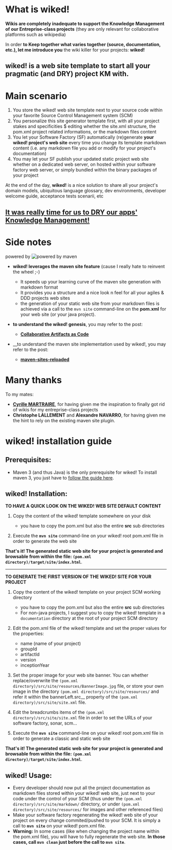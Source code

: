 What is wiked!
==============

__Wikis are completely inadequate to support the Knowledge Management of our Entreprise-class projects__ (they are only relevant for collaborative platforms such as wikipedia)

In order __to Keep together what varies together (source, documentation, etc.), let me introduce you__ the wiki killer for your projects: __wiked!__

__wiked! is a web site template to start all your pragmatic (and DRY) project KM with.__
--------------------------------------------------------------------------------------------


Main scenario
=============

1. You store the wiked! web site template next to your source code within your favorite Source Control Management system (SCM)
2. You personalize this site generator template first, with all your project stakes and specificities 
	$ editing whether the site.xml structure, the pom.xml project related informations, or the markdown files content
3. You let your Software Factory (SF) automatically (re)generate __your wiked! project's web site__ every time you change its template markdown content (i.e. any markdown file you add or modify for your project's documentation)
4. You may let your SF publish your updated static project web site whether on a dedicated web server, on hosted within your software factory web server, or simply bundled within the binary packages of your project 

At the end of the day, __wiked!__ is a nice solution to share all your project's domain models, ubiquitous language glossary, dev environments, developer welcome guide, acceptance tests scenarii, etc

[__It was really time for us to DRY our apps' Knowledge Management!__](http://tpierrain.blogspot.fr/2012/11/its-really-time-for-us-to-dry-our-apps.html)
--------------------------------------------------------------------------------

Side notes
==========
powered by ![powered by maven](http://www.mastertheboss.com/images/stories/jboss/maven/maven-icon_med.png)

+ __wiked! leverages the maven site feature__ (cause I really hate to reinvent the wheel ;-)
    + It speeds up your learning curve of the maven site generation with markdown format
    + It provides you a structure and a nice look n feel for all your agiles & DDD projects web sites
    + the generation of your static web site from your markdown files is achieved via a call to the `mvn site` command-line on the __pom.xml__ for your web site (or your java project).


+ __to understand the wiked! genesis__, you may refer to the post:
    + [__Collaborative Artifacts as Code__](http://cyrille.martraire.com/2012/11/collaborative-artifacts-as-code/)

+ __to understand the maven site implementation used by wiked!, you may refer to the post:
	+ [__maven-sites-reloaded__](http://blog.akquinet.de/2012/04/12/maven-sites-reloaded/)


Many thanks
===========

To my mates:

+ [__Cyrille MARTRAIRE__](http://cyrille.martraire.com/), for having given me the inspiration to finally got rid of wikis for my entreprise-class projects
+ __Christophe LALLEMENT__ and __Alexandre NAVARRO__, for having given me the hint to rely on the existing maven site plugin.
 


wiked! installation guide
==========================

Prerequisites:
--------------
+ Maven 3 (and thus Java) is the only prerequisite for wiked! To install maven 3, you just have to [follow the guide here](http://maven.apache.org/download.html#Installation).


wiked! Installation:
-------------
__TO HAVE A QUICK LOOK ON THE WIKED! WEB SITE DEFAULT CONTENT__

1. Copy the content of the wiked! template somewhere on your disk 
	+ you have to copy the pom.xml but also the entire __src__ sub directories

2. Execute the __`mvn site`__ command-line on your wiked! root pom.xml file in order to generate the web site

__That's it! The generated static web site for your project is generated and browsable from within the file: `(pom.xml directory)/target/site/index.html`__. 



---------------------	

__TO GENERATE THE FIRST VERSION OF THE WIKED! SITE FOR YOUR PROJECT__

1. Copy the content of the wiked! template on your project SCM working directory 
	+ you have to copy the pom.xml but also the entire __src__ sub directories
	+ For non-java projects, I suggest you to copy the wiked! template in a `documentation` directory at the root of your project SCM directory 


2. Edit the pom.xml file of the wiked! template and set the proper values for the properties:
    + name (name of your project)
    + groupId
    + artifactId
    + version
    + inceptionYear
    
    
3. Set the proper image for your web site banner. You can whether replace/overwrite the `(pom.xml directory)/src/site/resources/BannerImage.jpg` file, or store your own image in the directory `(pom.xml directory)/src/site/resources/` and refer it within the bannerLeft.src__ property of the `(pom.xml directory)/src/site/site.xml` file.


4. Edit the breadcrumbs items of the `(pom.xml directory)/src/site/site.xml` file in order to set the URLs of your software factory, sonar, scm...


5. Execute the __`mvn site`__ command-line on your wiked! root pom.xml file in order to generate a classic and static web site


__That's it! The generated static web site for your project is generated and browsable from within the file: `(pom.xml directory)/target/site/index.html`__. 



wiked! Usage:
------
+ Every developer should now put all the project documentation as markdown files stored within your wiked! web site, just next to your code under the control of your SCM (thus under the `(pom.xml directory)/src/site/markdown/` directory, or under `(pom.xml directory)/src/site/resources/` for images and other referenced files)
+ Make your software factory regenerating the wiked! web site of your project on every change commited/pushed to your SCM. It is simply a call to __`mvn site`__ on your wiked! pom.xml file.
+ __Warning:__ In some cases (like when changing the project name within the pom.xml file), you will have to fully regenerate the web site. __In those cases, call `mvn clean` just before the call to `mvn site`__. 

